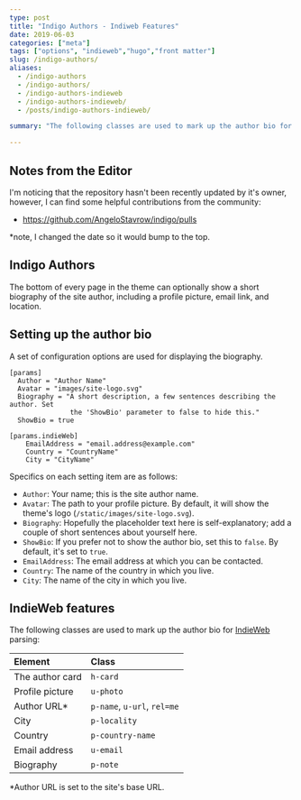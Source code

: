 ```yaml
---
type: post
title: "Indigo Authors - Indiweb Features"
date: 2019-06-03
categories: ["meta"]
tags: ["options", "indieweb","hugo","front matter"]
slug: /indigo-authors/
aliases:
  - /indigo-authors
  - /indigo-authors/
  - /indigo-authors-indieweb
  - /indigo-authors-indieweb/
  - /posts/indigo-authors-indieweb/

summary: "The following classes are used to mark up the author bio for Indieweb parsing: h-card, u-photo, p-name, u-url, rel=me, p-locality, p-country-name, u-email, p-note. I'll be exploring these classes more thoroughly, soon."

---
```


## Notes from the Editor

I'm noticing that the repository hasn't been recently updated by it's owner, however, I can find some helpful contributions from the community:

* https://github.com/AngeloStavrow/indigo/pulls

*note, I changed the date so it would bump to the top.


## Indigo Authors
The bottom of every page in the theme can optionally show a short biography of the site author, including a profile picture, email link, and location.

## Setting up the author bio

A set of configuration options are used for displaying the biography.

```
[params]
  Author = "Author Name"
  Avatar = "images/site-logo.svg"
  Biography = "A short description, a few sentences describing the author. Set
               the 'ShowBio' parameter to false to hide this."
  ShowBio = true        

[params.indieWeb]  
    EmailAddress = "email.address@example.com"
    Country = "CountryName"
    City = "CityName"
```

Specifics on each setting item are as follows:

- `Author`: Your name; this is the site author name.
- `Avatar`: The path to your profile picture. By default, it will show the theme's logo (`/static/images/site-logo.svg`).
- `Biography`: Hopefully the placeholder text here is self-explanatory; add a couple of short sentences about yourself here.
- `ShowBio`: If you prefer not to show the author bio, set this to `false`. By default, it's set to `true`.
- `EmailAddress`: The email address at which you can be contacted.
- `Country`: The name of the country in which you live.
- `City`: The name of the city in which you live.

## IndieWeb features

The following classes are used to mark up the author bio for [IndieWeb][indieweb] parsing:

| Element         | Class                       |
| :-------------- | :-------------------------- |
| The author card | `h-card`                    |
| Profile picture | `u-photo`                   |
| Author URL*     | `p-name`, `u-url`, `rel=me` |
| City            | `p-locality`                |
| Country         | `p-country-name`            |
| Email address   | `u-email`                   |
| Biography       | `p-note`                    |

*Author URL is set to the site's base URL.

[indieweb]: https://indieweb.org/

